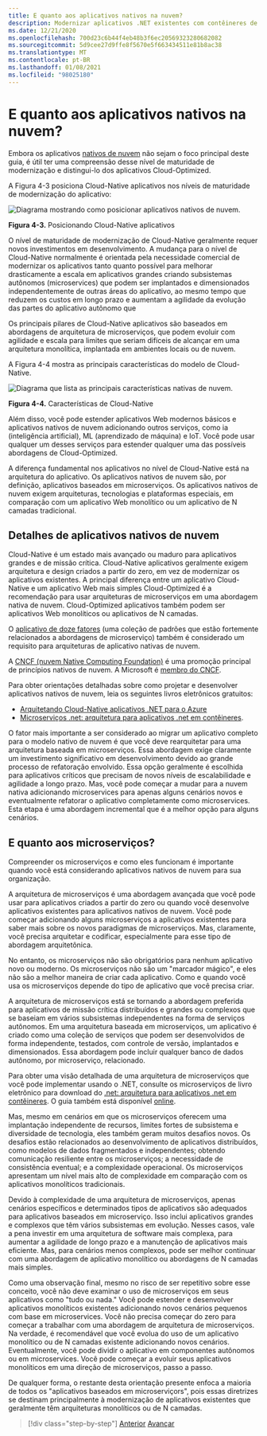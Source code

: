 ```yaml
---
title: E quanto aos aplicativos nativos na nuvem?
description: Modernizar aplicativos .NET existentes com contêineres de nuvem e Windows do Azure | E quanto aos aplicativos Cloud-Native?
ms.date: 12/21/2020
ms.openlocfilehash: 700d23c6b44f4eb48b3f6ec20569323280682082
ms.sourcegitcommit: 5d9cee27d9ffe8f5670e5f663434511e81b8ac38
ms.translationtype: MT
ms.contentlocale: pt-BR
ms.lasthandoff: 01/08/2021
ms.locfileid: "98025180"
---
```

# <a name="what-about-cloud-native-applications"></a>E quanto aos aplicativos nativos na nuvem?

Embora os aplicativos [nativos de nuvem](https://azure.microsoft.com/overview/cloudnative/) não sejam o foco principal deste guia, é útil ter uma compreensão desse nível de maturidade de modernização e distingui-lo dos aplicativos Cloud-Optimized.

A Figura 4-3 posiciona Cloud-Native aplicativos nos níveis de maturidade de modernização do aplicativo:

![Diagrama mostrando como posicionar aplicativos nativos de nuvem.](./media/what-about-cloud-native-applications/positioning-cloud-native-applications.png)

**Figura 4-3.** Posicionando Cloud-Native aplicativos

O nível de maturidade de modernização de Cloud-Native geralmente requer novos investimentos em desenvolvimento. A mudança para o nível de Cloud-Native normalmente é orientada pela necessidade comercial de modernizar os aplicativos tanto quanto possível para melhorar drasticamente a escala em aplicativos grandes criando subsistemas autônomos (microservices) que podem ser implantados e dimensionados independentemente de outras áreas do aplicativo, ao mesmo tempo que reduzem os custos em longo prazo e aumentam a agilidade da evolução das partes do aplicativo autônomo que

Os principais pilares de Cloud-Native aplicativos são baseados em abordagens de arquitetura de microserviços, que podem evoluir com agilidade e escala para limites que seriam difíceis de alcançar em uma arquitetura monolítica, implantada em ambientes locais ou de nuvem.

A Figura 4-4 mostra as principais características do modelo de Cloud-Native.

![Diagrama que lista as principais características nativas de nuvem.](./media/what-about-cloud-native-applications/cloud-native-characteristics.png)

**Figura 4-4.** Características de Cloud-Native

Além disso, você pode estender aplicativos Web modernos básicos e aplicativos nativos de nuvem adicionando outros serviços, como ia (inteligência artificial), ML (aprendizado de máquina) e IoT. Você pode usar qualquer um desses serviços para estender qualquer uma das possíveis abordagens de Cloud-Optimized.

A diferença fundamental nos aplicativos no nível de Cloud-Native está na arquitetura do aplicativo. Os aplicativos nativos de nuvem são, por definição, aplicativos baseados em microserviços. Os aplicativos nativos de nuvem exigem arquiteturas, tecnologias e plataformas especiais, em comparação com um aplicativo Web monolítico ou um aplicativo de N camadas tradicional.

## <a name="cloud-native-applications-details"></a>Detalhes de aplicativos nativos de nuvem

Cloud-Native é um estado mais avançado ou maduro para aplicativos grandes e de missão crítica. Cloud-Native aplicativos geralmente exigem arquitetura e design criados a partir do zero, em vez de modernizar os aplicativos existentes. A principal diferença entre um aplicativo Cloud-Native e um aplicativo Web mais simples Cloud-Optimized é a recomendação para usar arquiteturas de microserviços em uma abordagem nativa de nuvem. Cloud-Optimized aplicativos também podem ser aplicativos Web monolíticos ou aplicativos de N camadas.

O [aplicativo de doze fatores](https://12factor.net/) (uma coleção de padrões que estão fortemente relacionados a abordagens de microserviço) também é considerado um requisito para arquiteturas de aplicativo nativas de nuvem.

A [CNCF (nuvem Native Computing Foundation)](https://www.cncf.io/) é uma promoção principal de princípios nativos de nuvem. A Microsoft é [membro do CNCF](https://azure.microsoft.com/blog/announcing-cncf/).

Para obter orientações detalhadas sobre como projetar e desenvolver aplicativos nativos de nuvem, leia os seguintes livros eletrônicos gratuitos:

* [Arquitetando Cloud-Native aplicativos .NET para o Azure](../../cloud-native/introduction.md)
* [Microserviços .net: arquitetura para aplicativos .net em contêineres](../../microservices/index.md).

O fator mais importante a ser considerado ao migrar um aplicativo completo para o modelo nativo de nuvem é que você deve rearquitetar para uma arquitetura baseada em microserviços. Essa abordagem exige claramente um investimento significativo em desenvolvimento devido ao grande processo de refatoração envolvido. Essa opção geralmente é escolhida para aplicativos críticos que precisam de novos níveis de escalabilidade e agilidade a longo prazo. Mas, você pode começar a mudar para a nuvem nativa adicionando microservices para apenas alguns cenários novos e eventualmente refatorar o aplicativo completamente como microservices. Esta etapa é uma abordagem incremental que é a melhor opção para alguns cenários.

## <a name="what-about-microservices"></a>E quanto aos microserviços?

Compreender os microserviços e como eles funcionam é importante quando você está considerando aplicativos nativos de nuvem para sua organização.

A arquitetura de microserviços é uma abordagem avançada que você pode usar para aplicativos criados a partir do zero ou quando você desenvolve aplicativos existentes para aplicativos nativos de nuvem. Você pode começar adicionando alguns microserviços a aplicativos existentes para saber mais sobre os novos paradigmas de microserviços. Mas, claramente, você precisa arquitetar e codificar, especialmente para esse tipo de abordagem arquitetônica.

No entanto, os microserviços não são obrigatórios para nenhum aplicativo novo ou moderno. Os microserviços não são um "marcador mágico", e eles não são a melhor maneira de criar cada aplicativo. Como e quando você usa os microserviços depende do tipo de aplicativo que você precisa criar.

A arquitetura de microserviços está se tornando a abordagem preferida para aplicativos de missão crítica distribuídos e grandes ou complexos que se baseiam em vários subsistemas independentes na forma de serviços autônomos. Em uma arquitetura baseada em microserviços, um aplicativo é criado como uma coleção de serviços que podem ser desenvolvidos de forma independente, testados, com controle de versão, implantados e dimensionados. Essa abordagem pode incluir qualquer banco de dados autônomo, por microserviço, relacionado.

Para obter uma visão detalhada de uma arquitetura de microserviços que você pode implementar usando o .NET, consulte os microserviços de livro eletrônico para download do [.net: arquitetura para aplicativos .net em contêineres](https://aka.ms/microservicesebook). O guia também está disponível [online](../../microservices/index.md).

Mas, mesmo em cenários em que os microserviços oferecem uma implantação independente de recursos, limites fortes de subsistema e diversidade de tecnologia, eles também geram muitos desafios novos. Os desafios estão relacionados ao desenvolvimento de aplicativos distribuídos, como modelos de dados fragmentados e independentes; obtendo comunicação resiliente entre os microserviços; a necessidade de consistência eventual; e a complexidade operacional. Os microserviços apresentam um nível mais alto de complexidade em comparação com os aplicativos monolíticos tradicionais.

Devido à complexidade de uma arquitetura de microserviços, apenas cenários específicos e determinados tipos de aplicativos são adequados para aplicativos baseados em microserviço. Isso inclui aplicativos grandes e complexos que têm vários subsistemas em evolução. Nesses casos, vale a pena investir em uma arquitetura de software mais complexa, para aumentar a agilidade de longo prazo e a manutenção de aplicativos mais eficiente. Mas, para cenários menos complexos, pode ser melhor continuar com uma abordagem de aplicativo monolítico ou abordagens de N camadas mais simples.

Como uma observação final, mesmo no risco de ser repetitivo sobre esse conceito, você não deve examinar o uso de microserviços em seus aplicativos como "tudo ou nada." Você pode estender e desenvolver aplicativos monolíticos existentes adicionando novos cenários pequenos com base em microservices. Você não precisa começar do zero para começar a trabalhar com uma abordagem de arquitetura de microserviços. Na verdade, é recomendável que você evolua do uso de um aplicativo monolítico ou de N camadas existente adicionando novos cenários. Eventualmente, você pode dividir o aplicativo em componentes autônomos ou em microservices. Você pode começar a evoluir seus aplicativos monolíticos em uma direção de microserviços, passo a passo.

De qualquer forma, o restante desta orientação presente enfoca a maioria de todos os "aplicativos baseados em microserviçors", pois essas diretrizes se destinam principalmente à modernização de aplicativos existentes que geralmente têm arquiteturas monolíticos ou de N camadas.

> [!div class="step-by-step"]
> [Anterior](microsoft-technologies-in-cloud-optimized-applications.md) 
>  [Avançar](deploy-existing-net-apps-as-windows-containers.md)
